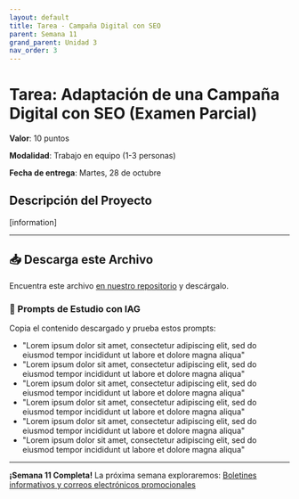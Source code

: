 ```yaml
---
layout: default
title: Tarea - Campaña Digital con SEO
parent: Semana 11
grand_parent: Unidad 3
nav_order: 3
---
```


# Tarea:  Adaptación de una Campaña Digital con SEO (Examen Parcial)

**Valor**: 10 puntos

**Modalidad**: Trabajo en equipo (1-3 personas)

**Fecha de entrega**: Martes, 28 de octubre

## Descripción del Proyecto

[information]

---

## 📥 Descarga este Archivo

Encuentra este archivo [en nuestro repositorio](https://github.com/alainamb/uic_tr14-comercial-publicitaria/blob/main/unidad3/semana11/campañas-redes-sociales.md) y descárgalo.

### 🤖 Prompts de Estudio con IAG

Copia el contenido descargado y prueba estos prompts:

- "Lorem ipsum dolor sit amet, consectetur adipiscing elit, sed do eiusmod tempor incididunt ut labore et dolore magna aliqua"
- "Lorem ipsum dolor sit amet, consectetur adipiscing elit, sed do eiusmod tempor incididunt ut labore et dolore magna aliqua"
- "Lorem ipsum dolor sit amet, consectetur adipiscing elit, sed do eiusmod tempor incididunt ut labore et dolore magna aliqua"
- "Lorem ipsum dolor sit amet, consectetur adipiscing elit, sed do eiusmod tempor incididunt ut labore et dolore magna aliqua"
- "Lorem ipsum dolor sit amet, consectetur adipiscing elit, sed do eiusmod tempor incididunt ut labore et dolore magna aliqua"
- "Lorem ipsum dolor sit amet, consectetur adipiscing elit, sed do eiusmod tempor incididunt ut labore et dolore magna aliqua"

---

**¡Semana 11 Completa!** La próxima semana exploraremos: [Boletines informativos y correos electrónicos promocionales](../semana12/semana12-resumen.md)
